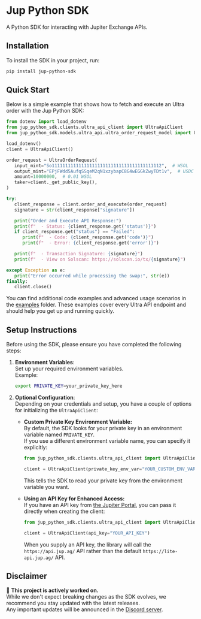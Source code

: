 # **Jup Python SDK**

A Python SDK for interacting with Jupiter Exchange APIs.

## **Installation**

To install the SDK in your project, run:
```sh
pip install jup-python-sdk
```
## **Quick Start**

Below is a simple example that shows how to fetch and execute an Ultra order with the Jup Python SDK:
```python
from dotenv import load_dotenv
from jup_python_sdk.clients.ultra_api_client import UltraApiClient
from jup_python_sdk.models.ultra_api.ultra_order_request_model import UltraOrderRequest

load_dotenv()
client = UltraApiClient()

order_request = UltraOrderRequest(
   input_mint="So11111111111111111111111111111111111111112",  # WSOL
   output_mint="EPjFWdd5AufqSSqeM2qN1xzybapC8G4wEGGkZwyTDt1v",  # USDC
   amount=10000000,  # 0.01 WSOL
   taker=client._get_public_key(),
)

try:
   client_response = client.order_and_execute(order_request)
   signature = str(client_response["signature"])

   print("Order and Execute API Response:")
   print(f"  - Status: {client_response.get('status')}")
   if client_response.get("status") == "Failed":
      print(f"  - Code: {client_response.get('code')}")
      print(f"  - Error: {client_response.get('error')}")

   print(f"  - Transaction Signature: {signature}")
   print(f"  - View on Solscan: https://solscan.io/tx/{signature}")

except Exception as e:
   print("Error occurred while processing the swap:", str(e))
finally:
   client.close()
```

You can find additional code examples and advanced usage scenarios in the [examples](./examples) folder.
These examples cover every Ultra API endpoint and should help you get up and running quickly.

## **Setup Instructions**

Before using the SDK, please ensure you have completed the following steps:

1. **Environment Variables**:  
   Set up your required environment variables.  
   Example:
   ```sh
   export PRIVATE_KEY=your_private_key_here
   ```

2. **Optional Configuration**:  
   Depending on your credentials and setup, you have a couple of options for initializing the `UltraApiClient`:

   - **Custom Private Key Environment Variable:**  
     By default, the SDK looks for your private key in an environment variable named `PRIVATE_KEY`.  
     If you use a different environment variable name, you can specify it explicitly:
     ```python
     from jup_python_sdk.clients.ultra_api_client import UltraApiClient

     client = UltraApiClient(private_key_env_var="YOUR_CUSTOM_ENV_VAR")
     ```
     This tells the SDK to read your private key from the environment variable you want.

   - **Using an API Key for Enhanced Access:**  
     If you have an API key from [the Jupiter Portal](https://portal.jup.ag/onboard), you can pass it directly when creating the client:
     ```python
     from jup_python_sdk.clients.ultra_api_client import UltraApiClient

     client = UltraApiClient(api_key="YOUR_API_KEY")
     ```
     When you supply an API key, the library will call the `https://api.jup.ag/` API rather than the default `https://lite-api.jup.ag/` API.

## **Disclaimer**

🚨 **This project is actively worked on.**  
While we don't expect breaking changes as the SDK evolves, we recommend you stay updated with the latest releases.  
Any important updates will be announced in the [Discord server](https://discord.gg/jup).